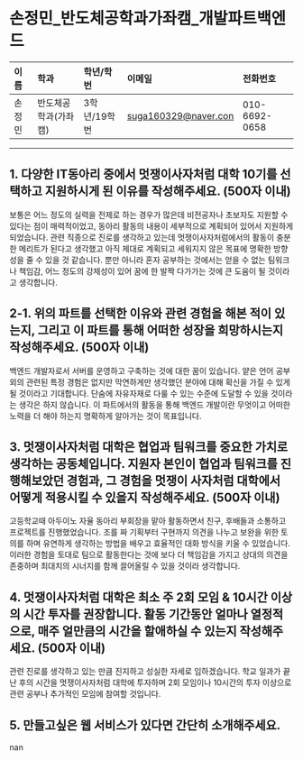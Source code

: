 # 손정민_반도체공학과가좌캠_개발파트백엔드

|이름|학과|학년/학번|이메일|전화번호
|:-|:-|:-|:-|:-|
|손정민|반도체공학과(가좌캠)|3학년/19학번|suga160329@naver.con|010-6692-0658|

---
## 1. 다양한 IT동아리 중에서 멋쟁이사자처럼 대학 10기를 선택하고 지원하시게 된 이유를 작성해주세요. (500자 이내)
보통은 어느 정도의 실력을 전제로 하는 경우가 많은데 비전공자나 초보자도 지원할 수 있다는 점이 매력적이었고, 동아리 활동의 내용이 세부적으로 계획되어 있어서 지원하게 되었습니다. 관련 직종으로 진로를 생각하고 있는데 멋쟁이사자처럼에서의 활동이 충분한 메리트가 된다고 생각했고 아직 제대로 계획되고 세워지지 않은 목표에 명확한 방향성을 줄 수 있을 것 같습니다. 뿐만 아니라 혼자 공부하는 것에서는 얻을 수 없는 팀워크나 책임감, 어느 정도의 강제성이 있어 꿈에 한 발짝 다가가는 것에 큰 도움이 될 것이라고 생각합니다.

## 2-1. 위의 파트를 선택한 이유와 관련 경험을 해본 적이 있는지, 그리고 이 파트를 통해 어떠한 성장을 희망하시는지 작성해주세요. (500자 이내)
백엔드 개발자로서 서버를 운영하고 구축하는 것에 대한 꿈이 있습니다. 얕은 언어 공부 외의 관련된 특정 경험은 없지만 막연하게만 생각했던 분야에 대해 확신을 가질 수 있게 될 것이라고 기대합니다. 단숨에 자유자재로 다룰 수 있는 수준에 도달할 수 있을 것이라는 생각은 하지 않습니다. 이 파트에서의 활동을 통해 백엔드 개발이란 무엇이고 어떠한 노력을 더 해야 하는지 명확하게 알아가는 것이 목표입니다. 

## 3. 멋쟁이사자처럼 대학은 협업과 팀워크를 중요한 가치로 생각하는 공동체입니다. 지원자 본인이 협업과 팀워크를 진행해보았던 경험과, 그 경험을 멋쟁이 사자처럼 대학에서 어떻게 적용시킬 수 있을지 작성해주세요. (500자 이내)
고등학교때 아두이노 자율 동아리 부회장을 맡아 활동하면서 친구, 후배들과 소통하고 프로젝트를 진행했었습니다. 조를 짜 기획부터 구현까지 의견을 나누고 보완을 위한 토의를 하며 유연하게 생각하는 방법을 배우고 효율적인 대화 방식을 키울 수 있었습니다. 이러한 경험을 토대로 팀으로 활동한다는 것에 보다 더 책임감을 가지고 상대의 의견을 존중하며 최대치의 시너지를 함께 끌어올릴 수 있을 것이라 생각합니다.

## 4. 멋쟁이사자처럼 대학은 최소 주 2회 모임 & 10시간 이상의 시간 투자를 권장합니다. 활동 기간동안 얼마나 열정적으로, 매주 얼만큼의 시간을 할애하실 수 있는지 작성해주세요. (500자 이내)
관련 진로를 생각하고 있는 만큼 진지하고 성실한 자세로 임하겠습니다. 학교 일과가 끝난 후의 시간을 멋쟁이사자처럼 대학에 투자하며 2회 모임이나 10시간의 투자 이상으로 관련 공부나 추가적인 모임에 참여할 것입니다.

## 5. 만들고싶은 웹 서비스가 있다면 간단히 소개해주세요.
nan

